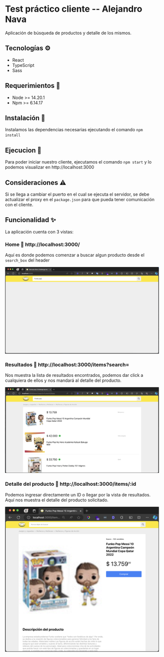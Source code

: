 #  Test práctico cliente -- Alejandro Nava
  Aplicación de búsqueda de productos y detalle de los mismos.

## Tecnologías ⚙️
  - React
  - TypeScript
  - Sass

## Requerimientos 📝
  - Node >= 14.20.1
  - Npm >= 6.14.17

## Instalación 🚧
  Instalamos las dependencias necesarias ejecutando el comando 
  `npm install`

## Ejecucion 🚀
  Para poder iniciar nuestro cliente, ejecutamos el comando `npm start`
  y lo podemos visualizar en http://localhost:3000

## Consideraciones ⚠️
  Si se llega a cambiar el puerto en el cual se ejecuta el servidor, se debe actualizar
  el proxy en el `package.json` para que pueda tener comunicación con el cliente.

## Funcionalidad  ✨
  La aplicación cuenta con 3 vistas:

  ### Home 🔗 http://localhost:3000/
  Aquí es donde podemos comenzar a buscar algun producto desde el `search_box` del header

  <img src="../images/home.png" alt="home">

  ### Resultados 🔗 http://localhost:3000/items?search=
  Nos muestra la lista de resultados encontrados, podemos dar click a cualquiera de ellos
    y nos mandará al detalle del producto.

  <img src="../images/resultados.png" alt="home">

  ### Detalle del producto 🔗 http://localhost:3000/items/:id
  Podemos ingresar directamente un ID o llegar por la vista de resultados.
    Aquí nos muestra el detalle del producto solicitado.

  <img src="../images/detalle.png" alt="home">
